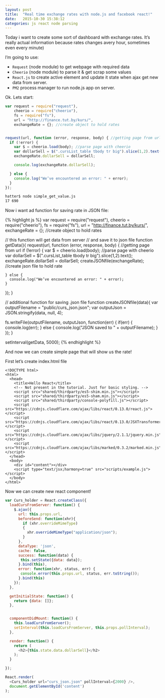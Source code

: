 ```yaml
---
layout: post
title:  "Real time exchange rates with node.js and facebook react!"
date:   2015-10-30 15:38:12
categories: js react node parsing
---
```


Today i want to create some sort of dashboard with exchange rates. It’s really actual information because  rates changes avery hour, sometimes even every minute)

I’m going to use:

- `Request` (node module) to get webpage with required data
- `Cheerio` (node module) to parse it & get scrap some values
- `React.js` to create active element and update it state when ajax get new data from server.
- `PM2` process manager to run node.js app on server.

Ok. Lets start:

```js
var request = require("request"),
    cheerio = require("cheerio"),
    fs = require("fs"),
    url = "http://finance.tut.by/kurs/",
    exchangeRate = {}; //create object to hold rates


request(url, function (error, response, body) { //getting page from url
  if (!error) {
    var $ = cheerio.load(body); //parse page with cheerio
    var dollarSell = $(".cursList_table tbody tr big").slice(1,2).text();
    exchangeRate.dollarSell = dollarSell;

    console.log(exchangeRate.dollarSell);

  } else {
    console.log("We’ve encountered an error: " + error);
  }
});
```

```bash
hatter$ node simple_get_value.js
17 690
```


Now i want ad function for saving rate in JSON file:


{% highlight js %}
var request = require("request"),
    cheerio = require("cheerio"),
    fs = require("fs"),
    url = "http://finance.tut.by/kurs/",
    exchangeRate = {}; //create object to hold rates

// this function will get data from server 
// and save it to json file
function getData(){
  request(url, function (error, response, body) { //getting page from url
    if (!error) {
      var $ = cheerio.load(body); //parse page with cheerio
      var dollarSell = $(".cursList_table tbody tr big").slice(1,2).text();
      exchangeRate.dollarSell = dollarSell;
      createJSONfile(exchangeRate); //create json file to hold rate

    } else {
      console.log("We’ve encountered an error: " + error);
    }
  });
}


// additional function for saving .json file
function createJSONfile(data){
  var outputFilename = "public/curs_json.json";
  var outputJson = JSON.stringify(data, null, 4);

  fs.writeFile(outputFilename, outputJson, function(err) {
    if(err) {
      console.log(err);
    } else {
      console.log("JSON saved to " + outputFilename);
    }
  }); 
}

setInterval(getData, 5000);
{% endhighlight %}


And now we can create simple page that will show us the rate!

First let’s create index.html file


```
<!DOCTYPE html>
<html>
  <head>
    <title>Hello React</title>
    <!-- Not present in the tutorial. Just for basic styling. -->
    <script src="shared/thirdparty/es5-shim.min.js"></script>
    <script src="shared/thirdparty/es5-sham.min.js"></script>
    <script src="shared/thirdparty/console-polyfill.js"></script>
    <script src="https://cdnjs.cloudflare.com/ajax/libs/react/0.13.0/react.js"></script>
    <script src="https://cdnjs.cloudflare.com/ajax/libs/react/0.13.0/JSXTransformer.js"></script>
    <script src="https://cdnjs.cloudflare.com/ajax/libs/jquery/2.1.1/jquery.min.js"></script>
    <script src="https://cdnjs.cloudflare.com/ajax/libs/marked/0.3.2/marked.min.js"></script>
  </head>
  <body>
    <div id="content"></div>
    <script type="text/jsx;harmony=true" src="scripts/example.js"></script>
  </body>
</html>
```

Now we can create new react component!


```js
var Curs_holder = React.createClass({
  loadCursFromServer: function() {
    $.ajax({
      url: this.props.url,
      beforeSend: function(xhr){
        if (xhr.overrideMimeType)
        {
          xhr.overrideMimeType("application/json");
        }
      },
      dataType: 'json',
      cache: false,
      success: function(data) {
       this.setState({data: data});
      }.bind(this),
      error: function(xhr, status, err) {
       console.error(this.props.url, status, err.toString());
      }.bind(this)
    });
  },

  getInitialState: function() {
    return {data: []};
  },


  componentDidMount: function() {
    this.loadCursFromServer();
    setInterval(this.loadCursFromServer, this.props.pollInterval);
  },

  render: function() {
    return (
      <h2>{this.state.data.dollarSell}</h2>
    );
  }

});

React.render(
  <Curs_holder url="curs_json.json" pollInterval={2000} />,
  document.getElementById('content')
);
```
